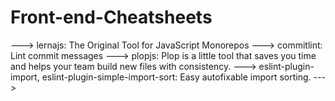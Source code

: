 # Front-end-Cheatsheets
---> lernajs:
        The Original Tool for JavaScript Monorepos
---> commitlint:
        Lint commit messages
---> plopjs:
        Plop is a little tool that saves you time and helps your team build new files with consistency.
---> eslint-plugin-import, eslint-plugin-simple-import-sort:
        Easy autofixable import sorting.
--->
      
